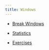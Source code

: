 ```yaml
---
title: Windows
---
```

- [Break Windows](breaks)

- [Statistics](statistics)

- [Exercises](exercises)
